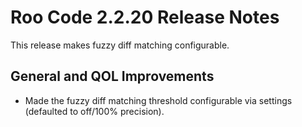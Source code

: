 # Roo Code 2.2.20 Release Notes

This release makes fuzzy diff matching configurable.

## General and QOL Improvements

*   Made the fuzzy diff matching threshold configurable via settings (defaulted to off/100% precision).
